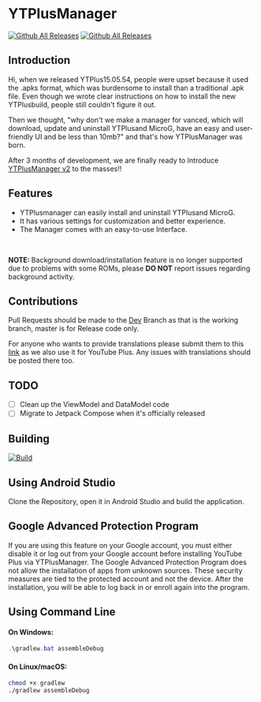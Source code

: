 # YTPlusManager
<div>

[![Github All Releases](https://img.shields.io/github/downloads/inotia00/VancedManager_v2/total.svg?style=for-the-badge)](https://github.com/inotia00/VancedManager_v2/releases/latest) [![Github All Releases](https://img.shields.io/github/release/inotia00/VancedManager_v2.svg?style=for-the-badge)](https://github.com/inotia00/VancedManager_v2/releases/latest)

</div>

## Introduction

Hi, when we released YTPlus15.05.54, people were upset because it used the .apks format, which was burdensome to install than a traditional .apk file. Even though we wrote clear instructions on how to install the new YTPlusbuild, people still couldn't figure it out.  

Then we thought, "why don't we make a manager for vanced, which will download, update and uninstall YTPlusand MicroG, have an easy and user-friendly UI and be less than 10mb?" and that's how YTPlusManager was born.  
  
After 3 months of development, we are finally ready to Introduce [YTPlusManager v2](https://github.com/inotia00/VancedManager_v2) to the masses!!

## Features

- YTPlusmanager can easily install and uninstall YTPlusand MicroG.
- It has various settings for customization and better experience. 
- The Manager comes with an easy-to-use Interface.  

</br>

<div class="note">
  <p><strong>NOTE: </strong>Background download/installation feature is no longer supported due to problems with some ROMs, please <b>DO NOT</b> report issues regarding background activity.</p>
</div>

<!-- ##### Background download/installation feature is no longer supported due to problems with some ROMs, please do NOT report issues regarding background activity. -->

## Contributions
Pull Requests should be made to the [Dev](https://github.com/inotia00/VancedManager_v2) Branch as that is the working branch, master is for Release code only.

For anyone who wants to provide translations please submit them to this [link](https://crowdin.com/project/vanced-manager) as we also use it for YouTube Plus. Any issues with translations should be posted there too.

## TODO
- [ ] Clean up the ViewModel and DataModel code
- [ ] Migrate to Jetpack Compose when it's officially released

## Building

<div>

[![Build](https://github.com/inotia00/VancedManager_v2/actions/workflows/debug.yml/badge.svg?branch=dev)](https://github.com/inotia00/VancedManager_v2/actions/workflows/debug.yml)

</div>

## Using Android Studio
Clone the Repository, open it in Android Studio and build the application.

## Google Advanced Protection Program
If you are using this feature on your Google account, you must either disable it or log out from your Google account before installing YouTube Plus via YTPlusManager.
The Google Advanced Protection Program does not allow the installation of apps from unknown sources. These security measures are tied to the protected account and not the device. After the installation, you will be able to log back in or enroll again into the program.

## Using Command Line
#### On Windows:
```powershell
.\gradlew.bat assembleDebug
```
#### On Linux/macOS:
```bash
chmod +x gradlew
./gradlew assembleDebug
```
